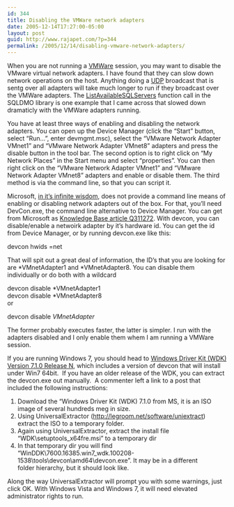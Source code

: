 ```yaml
---
id: 344
title: Disabling the VMWare network adapters
date: 2005-12-14T17:27:00-05:00
layout: post
guid: http://www.rajapet.com/?p=344
permalink: /2005/12/14/disabling-vmware-network-adapters/
---
```

When you are not running a [VMWare](http://www.vmware.com/products/ws/) session, you may want to disable the VMware virtual network adapters. I have found that they can slow down network operations on the host. Anything doing a [UDP](http://en.wikipedia.org/wiki/User_Datagram_Protocol "User Datagram Protocol") broadcast that is sentg over all adapters will take much longer to run if they broadcast over the VMWare adapters. The [ListAvailableSQLServers](http://msdn.microsoft.com/library/default.asp?url=/library/en-us/sqldmo/dmoref_m_l_9jfo.asp) function call in the SQLDMO library is one example that I came across that slowed down dramaticly with the VMWare adapters running.

You have at least three ways of enabling and disabling the network adapters. You can open up the Device Manager (click the &#8220;Start&#8221; button, select &#8220;Run&#8230;&#8221;, enter devmgmt.msc), select the &#8220;VMware Network Adapter VMnet1&#8221; and &#8220;VMware Network Adapter VMnet8&#8221; adapters and press the disable button in the tool bar. The second option is to right click on &#8220;My Network Places&#8221; in the Start menu and select &#8220;properties&#8221;. You can then right click on the &#8220;VMware Network Adapter VMnet1&#8221; and &#8220;VMware Network Adapter VMnet8&#8221; adapters and enable or disable them. The third method is via the command line, so that you can script it.

Microsoft, [in it&#8217;s infinite wisdom](http://www.hypnosis-kids.com/hypnosis-inner-wisdom.htm), does not provide a command line means of enabling or disabling network adapters out of the box. For that, you&#8217;ll need DevCon.exe, the command line alternative to Device Manager. You can get from Microsoft as [Knowledge Base article Q311272](http://support.microsoft.com/default.aspx?scid=kb;EN-US;Q311272 "The DevCon command-line utility functions as an alternative to Device Manager"). With devcon, you can disable/enable a netwoirk adapter by it&#8217;s hardware id. You can get the id from Device Manager, or by running devcon.exe like this:

<span>devcon hwids =net</span>

That will spit out a great deal of information, the ID&#8217;s that you are looking for are \*VMnetAdapter1 and \*VMnetAdapter8. You can disable them individually or do both with a wildcard

<span>devcon disable *VMnetAdapter1<br />devcon disable *VMnetAdapter8</span>  
or 

<span>devcon disable *VMnetAdapter*</span>

The former probably executes faster, the latter is simpler. I run with the adapters disabled and I only enable them whem I am running a VMWare session.

If you are running Windows 7, you should head to [Windows Driver Kit (WDK) Version 7.1.0 Release N](http://msdn.microsoft.com/en-us/windows/hardware/gg487438.aspx), which includes a version of devcon that will install under Win7 64bit.  If you have an older release of the WDK, you can extract the devcon.exe out manually.  A commenter left a link to a post that included the following instructions:

  1. Download the “Windows Driver Kit (WDK) 7.1.0 from MS, it is an ISO image of several hundreds meg in size.
  2. Using UniversalExtractor (<http://legroom.net/software/uniextract>) extract the ISO to a temporary folder.
  3. Again using UniversalExtractor, extract the install file &#8220;WDK\setuptools_x64fre.msi&#8221; to a temporary dir
  4. In that temporary dir you will find &#8220;WinDDK\7600.16385.win7_wdk.100208-1538\tools\devcon\amd64\devcon.exe&#8221;. It may be in a different folder hierarchy, but it should look like.

Along the way UniversalExtractor will prompt you with some warnings, just click OK. With Windows Vista and Windows 7, it will need elevated administrator rights to run.

<div>
</div>